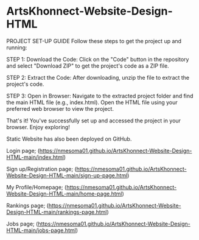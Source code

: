 # ArtsKhonnect-Website-Design-HTML

PROJECT SET-UP GUIDE
Follow these steps to get the project up and running:

STEP 1: Download the Code: Click on the "Code" button in the repository and select "Download ZIP" to get the project's code as a ZIP file.

STEP 2: Extract the Code: After downloading, unzip the file to extract the project's code.

STEP 3: Open in Browser: Navigate to the extracted project folder and find the main HTML file (e.g., index.html). Open the HTML file using your preferred web browser to view the project.

That's it! You've successfully set up and accessed the project in your browser. Enjoy exploring!

Static Website has also been deployed on GitHub. 

Login page; (https://nmesoma01.github.io/ArtsKhonnect-Website-Design-HTML-main/index.html)

Sign up/Registration page; (https://nmesoma01.github.io/ArtsKhonnect-Website-Design-HTML-main/sign-up-page.html)

My Profile/Homepage; (https://nmesoma01.github.io/ArtsKhonnect-Website-Design-HTML-main/home-page.html)

Rankings page; (https://nmesoma01.github.io/ArtsKhonnect-Website-Design-HTML-main/rankings-page.html)

Jobs page; (https://nmesoma01.github.io/ArtsKhonnect-Website-Design-HTML-main/jobs-page.html)
